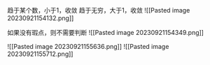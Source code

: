 趋于某个数，小于1，收敛
趋于无穷，大于1，收敛
![[Pasted image 20230921154132.png]]

如果没有瑕点，则不需要判断
![[Pasted image 20230921154349.png]]

![[Pasted image 20230921155636.png]]
![[Pasted image 20230921155712.png]]